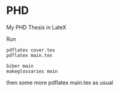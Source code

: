 # PHD
My PHD Thesis in LateX

Run

	pdflatex cover.tex
	pdflatex main.tex

	biber main
	makeglossaries main

then some more pdflatex main.tex as usual
